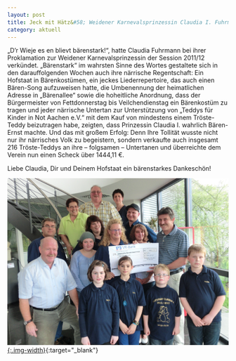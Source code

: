 ```yaml
---
layout: post
title: Jeck mit Hätz&#58; Weidener Karnevalsprinzessin Claudia I. Fuhrmann spendet 1444,11 €
category: aktuell
---
```


„D’r Wieje es en blievt bärenstark!“, hatte Claudia Fuhrmann bei ihrer Proklamation zur Weidener Karnevalsprinzessin der Session 2011/12 verkündet. „Bärenstark“ im wahrsten Sinne des Wortes gestaltete sich in den darauffolgenden Wochen auch ihre närrische Regentschaft: Ein Hofstaat in Bärenkostümen, ein jeckes Liederrepertoire, das auch einen Bären-Song aufzuweisen hatte, die Umbenennung der heimatlichen Adresse in „Bärenallee“ sowie die hoheitliche Anordnung, dass der Bürgermeister von Fettdonnerstag bis Veilchendienstag ein Bärenkostüm zu tragen und jeder närrische Untertan zur Unterstützung von „Teddys für Kinder in Not Aachen e.V.“ mit dem Kauf von mindestens einem Tröste-Teddy beizutragen habe, zeigten, dass Prinzessin Claudia I. wahrlich Bären-Ernst machte. Und das mit großem Erfolg: Denn Ihre Tollität wusste nicht nur ihr närrisches Volk zu begeistern, sondern verkaufte auch insgesamt 216 Tröste-Teddys an ihre – folgsamen – Untertanen und überreichte dem Verein nun einen Scheck über 1444,11 €.

Liebe Claudia, Dir und Deinem Hofstaat ein bärenstarkes Dankeschön!

[![Jeck mit Hätz](/assets/Scheckuebergabe10052012.JPG){:.img-width}](/assets/Scheckuebergabe10052012.JPG){:target="_blank"}
